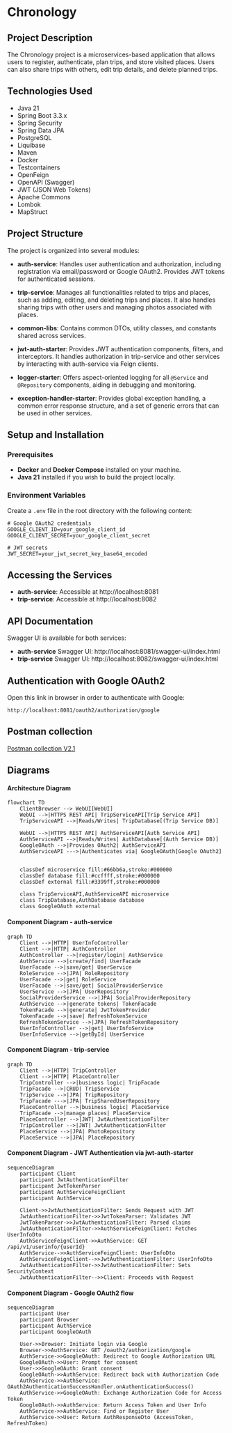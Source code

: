 # Chronology

## Project Description

The Chronology project is a microservices-based application that allows users to register, authenticate, plan trips, and store visited places. Users can also share trips with others, edit trip details, and delete planned trips.

## Technologies Used

- Java 21
- Spring Boot 3.3.x
- Spring Security
- Spring Data JPA
- PostgreSQL
- Liquibase
- Maven
- Docker
- Testcontainers
- OpenFeign
- OpenAPI (Swagger)
- JWT (JSON Web Tokens)
- Apache Commons
- Lombok
- MapStruct

## Project Structure

The project is organized into several modules:

- **auth-service**: Handles user authentication and authorization, including registration via email/password or Google OAuth2. Provides JWT tokens for authenticated sessions.

- **trip-service**: Manages all functionalities related to trips and places, such as adding, editing, and deleting trips and places. It also handles sharing trips with other users and managing photos associated with places.

- **common-libs**: Contains common DTOs, utility classes, and constants shared across services.

- **jwt-auth-starter**: Provides JWT authentication components, filters, and interceptors. It handles authorization in trip-service and other services by interacting with auth-service via Feign clients.

- **logger-starter**: Offers aspect-oriented logging for all `@Service` and `@Repository` components, aiding in debugging and monitoring.

- **exception-handler-starter**: Provides global exception handling, a common error response structure, and a set of generic errors that can be used in other services.

## Setup and Installation

### Prerequisites

- **Docker** and **Docker Compose** installed on your machine.
- **Java 21** installed if you wish to build the project locally.

### Environment Variables

Create a `.env` file in the root directory with the following content:

```dotenv
# Google OAuth2 credentials
GOOGLE_CLIENT_ID=your_google_client_id
GOOGLE_CLIENT_SECRET=your_google_client_secret

# JWT secrets
JWT_SECRET=your_jwt_secret_key_base64_encoded
```

## Accessing the Services

- **auth-service**: Accessible at http://localhost:8081
- **trip-service**: Accessible at http://localhost:8082

## API Documentation

Swagger UI is available for both services:

- **auth-service** Swagger UI: http://localhost:8081/swagger-ui/index.html
- **trip-service** Swagger UI: http://localhost:8082/swagger-ui/index.html

## Authentication with Google OAuth2

Open this link in browser in order to authenticate with Google:
```
http://localhost:8081/oauth2/authorization/google
```

## Postman collection

[Postman collection V2.1](postman_collection.json)

## Diagrams

#### Architecture Diagram

```mermaid
flowchart TD
    ClientBrowser --> WebUI[WebUI]
    WebUI -->|HTTPS REST API| TripServiceAPI[Trip Service API]
    TripServiceAPI -->|Reads/Writes| TripDatabase[(Trip Service DB)]
    
    WebUI -->|HTTPS REST API| AuthServiceAPI[Auth Service API]
    AuthServiceAPI -->|Reads/Writes| AuthDatabase[(Auth Service DB)]
    GoogleOAuth -->|Provides OAuth2| AuthServiceAPI
    AuthServiceAPI --->|Authenticates via| GoogleOAuth[Google OAuth2]
    

    classDef microservice fill:#66bb6a,stroke:#000000
    classDef database fill:#ccffff,stroke:#000000
    classDef external fill:#3399ff,stroke:#000000

    class TripServiceAPI,AuthServiceAPI microservice
    class TripDatabase,AuthDatabase database
    class GoogleOAuth external
```

#### Component Diagram - auth-service

``` mermaid
graph TD
    Client -->|HTTP| UserInfoController
    Client -->|HTTP| AuthController
    AuthController -->|register/login| AuthService
    AuthService -->|create/find| UserFacade
    UserFacade -->|save/get| UserService
    RoleService -->|JPA| RoleRepository
    UserFacade -->|get| RoleService
    UserFacade -->|save/get| SocialProviderService
    UserService -->|JPA| UserRepository
    SocialProviderService -->|JPA| SocialProviderRepository
    AuthService -->|generate tokens| TokenFacade
    TokenFacade -->|generate| JwtTokenProvider
    TokenFacade -->|save| RefreshTokenService
    RefreshTokenService -->|JPA| RefreshTokenRepository
    UserInfoController -->|get| UserInfoService
    UserInfoService -->|getById| UserService
```

#### Component Diagram - trip-service

``` mermaid
graph TD
    Client -->|HTTP| TripController
    Client -->|HTTP| PlaceController
    TripController -->|business logic| TripFacade
    TripFacade -->|CRUD| TripService
    TripService -->|JPA| TripRepository
    TripFacade --->|JPA| TripSharedUserRepository
    PlaceController -->|business logic| PlaceService
    TripFacade -->|manage places| PlaceService
    PlaceController -->|JWT| JwtAuthenticationFilter
    TripController -->|JWT| JwtAuthenticationFilter
    PlaceService -->|JPA| PhotoRepository
    PlaceService -->|JPA| PlaceRepository
```

#### Component Diagram - JWT Authentication via jwt-auth-starter
``` mermaid
sequenceDiagram
    participant Client
    participant JwtAuthenticationFilter
    participant JwtTokenParser
    participant AuthServiceFeignClient
    participant AuthService

    Client->>JwtAuthenticationFilter: Sends Request with JWT
    JwtAuthenticationFilter->>JwtTokenParser: Validates JWT
    JwtTokenParser->>JwtAuthenticationFilter: Parsed claims
    JwtAuthenticationFilter->>AuthServiceFeignClient: Fetches UserInfoDto
    AuthServiceFeignClient->>AuthService: GET /api/v1/userinfo/{userId}
    AuthService-->>AuthServiceFeignClient: UserInfoDto
    AuthServiceFeignClient-->>JwtAuthenticationFilter: UserInfoDto
    JwtAuthenticationFilter->>JwtAuthenticationFilter: Sets SecurityContext
    JwtAuthenticationFilter-->>Client: Proceeds with Request
```

#### Component Diagram - Google OAuth2 flow
``` mermaid
sequenceDiagram
    participant User
    participant Browser
    participant AuthService
    participant GoogleOAuth

    User->>Browser: Initiate login via Google
    Browser->>AuthService: GET /oauth2/authorization/google
    AuthService->>GoogleOAuth: Redirect to Google Authorization URL
    GoogleOAuth->>User: Prompt for consent
    User->>GoogleOAuth: Grant consent
    GoogleOAuth->>AuthService: Redirect back with Authorization Code
    AuthService->>AuthService: OAuth2AuthenticationSuccessHandler.onAuthenticationSuccess()
    AuthService->>GoogleOAuth: Exchange Authorization Code for Access Token
    GoogleOAuth->>AuthService: Return Access Token and User Info
    AuthService->>AuthService: Find or Register User
    AuthService->>User: Return AuthResponseDto (AccessToken, RefreshToken)
```